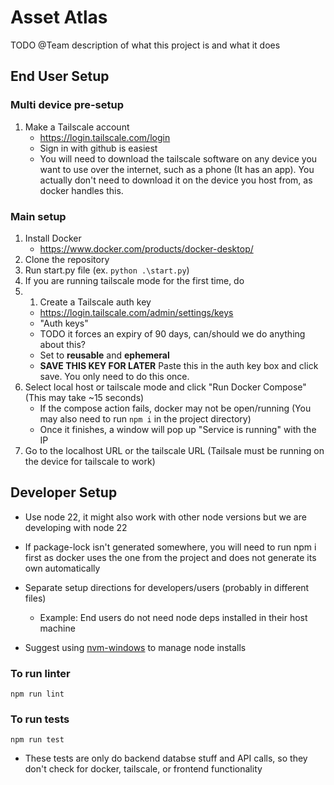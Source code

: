 # Asset Atlas

TODO @Team description of what this project is and what it does

## End User Setup

### Multi device pre-setup

1. Make a Tailscale account
   - <https://login.tailscale.com/login>
   - Sign in with github is easiest
   <!-- - Rob: I created a tailnet for our org but not technically needed. We probably can't use it or will have to get an open source plan for it because it has a limit of 3 users -->
   - You will need to download the tailscale software on any device you want to use over the internet, such as a phone (It has an app). You actually don't need to download it on the device you host from, as docker handles this.

### Main setup

1. Install Docker
   - <https://www.docker.com/products/docker-desktop/>
1. Clone the repository
1. Run start.py file (ex. `python .\start.py`)
1. If you are running tailscale mode for the first time, do
2. 1. Create a Tailscale auth key
   - <https://login.tailscale.com/admin/settings/keys>
   - "Auth keys"
   - TODO it forces an expiry of 90 days, can/should we do anything about this?
   - Set to **reusable** and **ephemeral**
   - **SAVE THIS KEY FOR LATER**
     Paste this in the auth key box and click save. You only need to do this once.
1. Select local host or tailscale mode and click "Run Docker Compose" (This may take ~15 seconds)
   - If the compose action fails, docker may not be open/running (You may also need to run `npm i` in the project directory)
   - Once it finishes, a window will pop up "Service is running" with the IP
1. Go to the localhost URL or the tailscale URL (Tailsale must be running on the device for tailscale to work)

## Developer Setup

- Use node 22, it might also work with other node versions but we are developing with node 22
- If package-lock isn't generated somewhere, you will need to run npm i first as docker uses the one from the project and does not generate its own automatically

- Separate setup directions for developers/users (probably in different files)
  - Example: End users do not need node deps installed in their host machine
- Suggest using [nvm-windows](https://github.com/coreybutler/nvm-windows) to manage node installs

### To run linter

`npm run lint`

### To run tests

`npm run test`
- These tests are only do backend databse stuff and API calls, so they don't check for docker, tailscale, or frontend functionality
